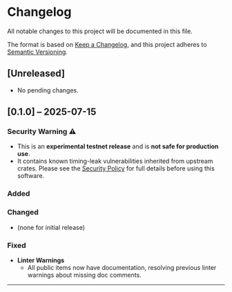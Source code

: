 # Changelog

All notable changes to this project will be documented in this file.

The format is based on [Keep a Changelog](https://keepachangelog.com/en/1.0.0/),
and this project adheres to [Semantic Versioning](https://semver.org/spec/v2.0.0.html).

## [Unreleased]
- No pending changes.

## [0.1.0] – 2025-07-15

### Security Warning ⚠️

- This is an **experimental testnet release** and is **not safe for production use**.
- It contains known timing-leak vulnerabilities inherited from upstream crates. Please see the [Security Policy](.github/SECURITY.md) for full details before using this software.

### Added


### Changed
- (none for initial release)

### Fixed

- **Linter Warnings**
  - All public items now have documentation, resolving previous linter warnings about missing doc comments.

---
<!-- No compare link: initial release -->